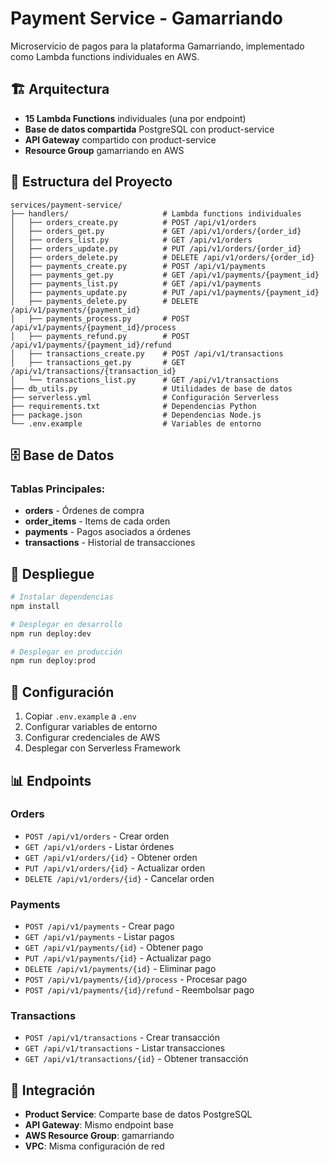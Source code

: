 # Payment Service - Gamarriando

Microservicio de pagos para la plataforma Gamarriando, implementado como Lambda functions individuales en AWS.

## 🏗️ Arquitectura

- **15 Lambda Functions** individuales (una por endpoint)
- **Base de datos compartida** PostgreSQL con product-service
- **API Gateway** compartido con product-service
- **Resource Group** gamarriando en AWS

## 📁 Estructura del Proyecto

```
services/payment-service/
├── handlers/                     # Lambda functions individuales
│   ├── orders_create.py          # POST /api/v1/orders
│   ├── orders_get.py             # GET /api/v1/orders/{order_id}
│   ├── orders_list.py            # GET /api/v1/orders
│   ├── orders_update.py          # PUT /api/v1/orders/{order_id}
│   ├── orders_delete.py          # DELETE /api/v1/orders/{order_id}
│   ├── payments_create.py        # POST /api/v1/payments
│   ├── payments_get.py           # GET /api/v1/payments/{payment_id}
│   ├── payments_list.py          # GET /api/v1/payments
│   ├── payments_update.py        # PUT /api/v1/payments/{payment_id}
│   ├── payments_delete.py        # DELETE /api/v1/payments/{payment_id}
│   ├── payments_process.py       # POST /api/v1/payments/{payment_id}/process
│   ├── payments_refund.py        # POST /api/v1/payments/{payment_id}/refund
│   ├── transactions_create.py    # POST /api/v1/transactions
│   ├── transactions_get.py       # GET /api/v1/transactions/{transaction_id}
│   └── transactions_list.py      # GET /api/v1/transactions
├── db_utils.py                   # Utilidades de base de datos
├── serverless.yml                # Configuración Serverless
├── requirements.txt              # Dependencias Python
├── package.json                  # Dependencias Node.js
└── .env.example                  # Variables de entorno
```

## 🗄️ Base de Datos

### Tablas Principales:

- **orders** - Órdenes de compra
- **order_items** - Items de cada orden
- **payments** - Pagos asociados a órdenes
- **transactions** - Historial de transacciones

## 🚀 Despliegue

```bash
# Instalar dependencias
npm install

# Desplegar en desarrollo
npm run deploy:dev

# Desplegar en producción
npm run deploy:prod
```

## 🔧 Configuración

1. Copiar `.env.example` a `.env`
2. Configurar variables de entorno
3. Configurar credenciales de AWS
4. Desplegar con Serverless Framework

## 📊 Endpoints

### Orders
- `POST /api/v1/orders` - Crear orden
- `GET /api/v1/orders` - Listar órdenes
- `GET /api/v1/orders/{id}` - Obtener orden
- `PUT /api/v1/orders/{id}` - Actualizar orden
- `DELETE /api/v1/orders/{id}` - Cancelar orden

### Payments
- `POST /api/v1/payments` - Crear pago
- `GET /api/v1/payments` - Listar pagos
- `GET /api/v1/payments/{id}` - Obtener pago
- `PUT /api/v1/payments/{id}` - Actualizar pago
- `DELETE /api/v1/payments/{id}` - Eliminar pago
- `POST /api/v1/payments/{id}/process` - Procesar pago
- `POST /api/v1/payments/{id}/refund` - Reembolsar pago

### Transactions
- `POST /api/v1/transactions` - Crear transacción
- `GET /api/v1/transactions` - Listar transacciones
- `GET /api/v1/transactions/{id}` - Obtener transacción

## 🔗 Integración

- **Product Service**: Comparte base de datos PostgreSQL
- **API Gateway**: Mismo endpoint base
- **AWS Resource Group**: gamarriando
- **VPC**: Misma configuración de red
